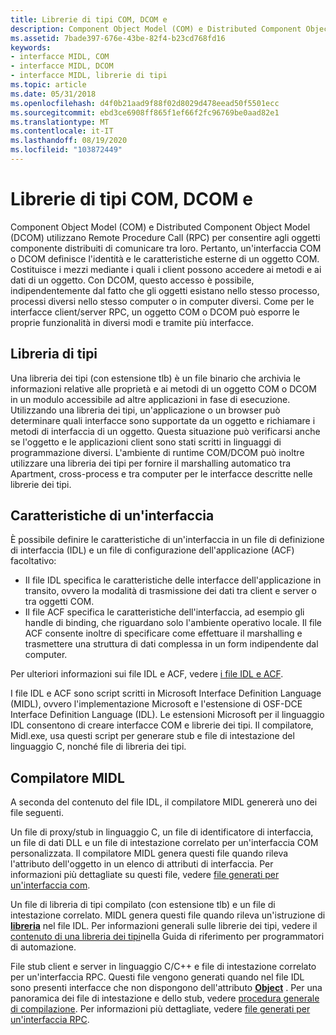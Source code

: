 ```yaml
---
title: Librerie di tipi COM, DCOM e
description: Component Object Model (COM) e Distributed Component Object Model (DCOM) utilizzano Remote Procedure Call (RPC) per consentire agli oggetti componente distribuiti di comunicare tra loro.
ms.assetid: 7bade397-676e-43be-82f4-b23cd768fd16
keywords:
- interfacce MIDL, COM
- interfacce MIDL, DCOM
- interfacce MIDL, librerie di tipi
ms.topic: article
ms.date: 05/31/2018
ms.openlocfilehash: d4f0b21aad9f88f02d8029d478eead50f5501ecc
ms.sourcegitcommit: ebd3ce6908ff865f1ef66f2fc96769be0aad82e1
ms.translationtype: MT
ms.contentlocale: it-IT
ms.lasthandoff: 08/19/2020
ms.locfileid: "103872449"
---
```

# <a name="com-dcom-and-type-libraries"></a>Librerie di tipi COM, DCOM e

Component Object Model (COM) e Distributed Component Object Model (DCOM) utilizzano Remote Procedure Call (RPC) per consentire agli oggetti componente distribuiti di comunicare tra loro. Pertanto, un'interfaccia COM o DCOM definisce l'identità e le caratteristiche esterne di un oggetto COM. Costituisce i mezzi mediante i quali i client possono accedere ai metodi e ai dati di un oggetto. Con DCOM, questo accesso è possibile, indipendentemente dal fatto che gli oggetti esistano nello stesso processo, processi diversi nello stesso computer o in computer diversi. Come per le interfacce client/server RPC, un oggetto COM o DCOM può esporre le proprie funzionalità in diversi modi e tramite più interfacce.

## <a name="type-library"></a>Libreria di tipi

Una libreria dei tipi (con estensione tlb) è un file binario che archivia le informazioni relative alle proprietà e ai metodi di un oggetto COM o DCOM in un modulo accessibile ad altre applicazioni in fase di esecuzione. Utilizzando una libreria dei tipi, un'applicazione o un browser può determinare quali interfacce sono supportate da un oggetto e richiamare i metodi di interfaccia di un oggetto. Questa situazione può verificarsi anche se l'oggetto e le applicazioni client sono stati scritti in linguaggi di programmazione diversi. L'ambiente di runtime COM/DCOM può inoltre utilizzare una libreria dei tipi per fornire il marshalling automatico tra Apartment, cross-process e tra computer per le interfacce descritte nelle librerie dei tipi.

## <a name="characteristics-of-an-interface"></a>Caratteristiche di un'interfaccia

È possibile definire le caratteristiche di un'interfaccia in un file di definizione di interfaccia (IDL) e un file di configurazione dell'applicazione (ACF) facoltativo:

-   Il file IDL specifica le caratteristiche delle interfacce dell'applicazione in transito, ovvero la modalità di trasmissione dei dati tra client e server o tra oggetti COM.
-   Il file ACF specifica le caratteristiche dell'interfaccia, ad esempio gli handle di binding, che riguardano solo l'ambiente operativo locale. Il file ACF consente inoltre di specificare come effettuare il marshalling e trasmettere una struttura di dati complessa in un form indipendente dal computer.

Per ulteriori informazioni sui file IDL e ACF, vedere [i file IDL e ACF](/windows/desktop/Rpc/the-idl-and-acf-files).

I file IDL e ACF sono script scritti in Microsoft Interface Definition Language (MIDL), ovvero l'implementazione Microsoft e l'estensione di OSF-DCE Interface Definition Language (IDL). Le estensioni Microsoft per il linguaggio IDL consentono di creare interfacce COM e librerie dei tipi. Il compilatore, Midl.exe, usa questi script per generare stub e file di intestazione del linguaggio C, nonché file di libreria dei tipi.

## <a name="the-midl-compiler"></a>Compilatore MIDL

A seconda del contenuto del file IDL, il compilatore MIDL genererà uno dei file seguenti.

Un file di proxy/stub in linguaggio C, un file di identificatore di interfaccia, un file di dati DLL e un file di intestazione correlato per un'interfaccia COM personalizzata. Il compilatore MIDL genera questi file quando rileva l'attributo dell'oggetto in un elenco di attributi di interfaccia. Per informazioni più dettagliate su questi file, vedere [file generati per un'interfaccia com](files-generated-for-a-com-interface.md).

Un file di libreria di tipi compilato (con estensione tlb) e un file di intestazione correlato. MIDL genera questi file quando rileva un'istruzione di [**libreria**](library.md) nel file IDL. Per informazioni generali sulle librerie dei tipi, vedere il [contenuto di una libreria dei tipi](/previous-versions/windows/desktop/automat/contents-of-a-type-library)nella Guida di riferimento per programmatori di automazione.

File stub client e server in linguaggio C/C++ e file di intestazione correlato per un'interfaccia RPC. Questi file vengono generati quando nel file IDL sono presenti interfacce che non dispongono dell'attributo [**Object**](object.md) . Per una panoramica dei file di intestazione e dello stub, vedere [procedura generale di compilazione](/windows/desktop/Rpc/general-build-procedure). Per informazioni più dettagliate, vedere [file generati per un'interfaccia RPC](files-generated-for-an-rpc-interface.md).

 

 